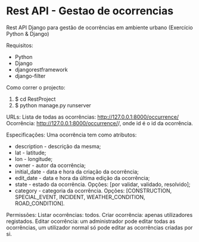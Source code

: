 # Rest API - Gestao de ocorrencias
Rest API Django para gestão de ocorrências em ambiente urbano (Exercício Python & Django)

Requisitos:
 - Python
 - Django
 - djangorestframework
 - django-filter
 
 Como correr o projecto:
  1) $ cd RestProject
  2) $ python manage.py runserver

URLs:
  Lista de todas as ocorrências: http://127.0.0.1:8000/occurrence/
  Ocorrência: http://127.0.0.1:8000/occurrence/<id>/, onde id é o id da ocorrência.
  
Especificações:
  Uma ocorrência tem como atributos:
   - description - descrição da mesma;
   - lat - latitude;
   - lon - longitude;
   - owner - autor da ocorrência;
   - initial_date - data e hora da criação da ocorrência;
   - edit_date - data e hora da última edição da ocorrência;
   - state - estado da ocorrência. Opções: [por validar, validado, resolvido];
   - category - categoria da ocorrência. Opções: [CONSTRUCTION, SPECIAL_EVENT, INCIDENT, WEATHER_CONDITION, ROAD_CONDITION].
   
Permissões:
  Listar ocorrências: todos.
  Criar ocorrência: apenas utilizadores registados.
  Editar ocorrência: um administrador pode editar todas as ocorrências, um utilizador normal só pode editar as ocorrências criadas por si.


